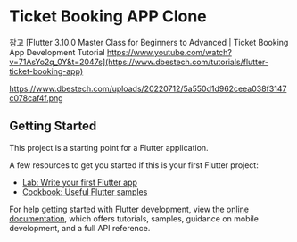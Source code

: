 # Ticket Booking APP Clone

참고
[Flutter 3.10.0 Master Class for Beginners to Advanced | Ticket Booking App Development Tutorial
https://www.youtube.com/watch?v=71AsYo2q_0Y&t=2047s](https://www.dbestech.com/tutorials/flutter-ticket-booking-app)

https://www.dbestech.com/uploads/20220712/5a550d1d962ceea038f3147c078caf4f.png

## Getting Started

This project is a starting point for a Flutter application.

A few resources to get you started if this is your first Flutter project:

- [Lab: Write your first Flutter app](https://docs.flutter.dev/get-started/codelab)
- [Cookbook: Useful Flutter samples](https://docs.flutter.dev/cookbook)

For help getting started with Flutter development, view the
[online documentation](https://docs.flutter.dev/), which offers tutorials,
samples, guidance on mobile development, and a full API reference.
